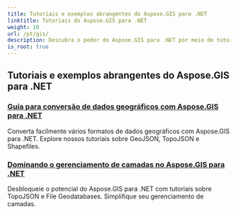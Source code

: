 ```yaml
---
title: Tutoriais e exemplos abrangentes do Aspose.GIS para .NET
linktitle: Tutoriais do Aspose.GIS para .NET
weight: 10
url: /pt/gis/
description: Descubra o poder do Aspose.GIS para .NET por meio de tutoriais abrangentes. Domine a conversão de GeoData, criação de geometria, análise, gerenciamento de camadas e muito mais.
is_root: true
---
```

## Tutoriais e exemplos abrangentes do Aspose.GIS para .NET 
### [Guia para conversão de dados geográficos com Aspose.GIS para .NET](./guide-to-geo-data-conversion/)
Converta facilmente vários formatos de dados geográficos com Aspose.GIS para .NET. Explore nossos tutoriais sobre GeoJSON, TopoJSON e Shapefiles.
### [Dominando o gerenciamento de camadas no Aspose.GIS para .NET](./mastering-layer-management/)
Desbloqueie o potencial do Aspose.GIS para .NET com tutoriais sobre TopoJSON e File Geodatabases. Simplifique seu gerenciamento de camadas.